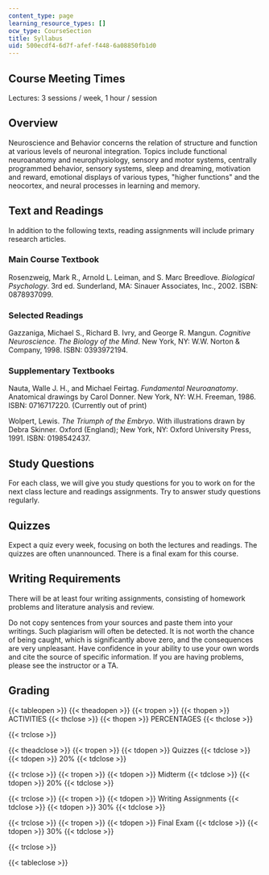 ```yaml
---
content_type: page
learning_resource_types: []
ocw_type: CourseSection
title: Syllabus
uid: 500ecdf4-6d7f-afef-f448-6a08850fb1d0
---
```


Course Meeting Times
--------------------

Lectures: 3 sessions / week, 1 hour / session

Overview
--------

Neuroscience and Behavior concerns the relation of structure and function at various levels of neuronal integration. Topics include functional neuroanatomy and neurophysiology, sensory and motor systems, centrally programmed behavior, sensory systems, sleep and dreaming, motivation and reward, emotional displays of various types, "higher functions" and the neocortex, and neural processes in learning and memory.

Text and Readings
-----------------

In addition to the following texts, reading assignments will include primary research articles.

### Main Course Textbook

Rosenzweig, Mark R., Arnold L. Leiman, and S. Marc Breedlove. _Biological Psychology_. 3rd ed. Sunderland, MA: Sinauer Associates, Inc., 2002. ISBN: 0878937099.

### Selected Readings

Gazzaniga, Michael S., Richard B. Ivry, and George R. Mangun. _Cognitive Neuroscience. The Biology of the Mind_. New York, NY: W.W. Norton & Company, 1998. ISBN: 0393972194.

### Supplementary Textbooks

Nauta, Walle J. H., and Michael Feirtag. _Fundamental Neuroanatomy_. Anatomical drawings by Carol Donner. New York, NY: W.H. Freeman, 1986. ISBN: 0716717220. (Currently out of print)

Wolpert, Lewis. _The Triumph of the Embryo_. With illustrations drawn by Debra Skinner. Oxford (England); New York, NY: Oxford University Press, 1991. ISBN: 0198542437.

Study Questions
---------------

For each class, we will give you study questions for you to work on for the next class lecture and readings assignments. Try to answer study questions regularly.

Quizzes
-------

Expect a quiz every week, focusing on both the lectures and readings. The quizzes are often unannounced. There is a final exam for this course.

Writing Requirements
--------------------

There will be at least four writing assignments, consisting of homework problems and literature analysis and review.

Do not copy sentences from your sources and paste them into your writings. Such plagiarism will often be detected. It is not worth the chance of being caught, which is significantly above zero, and the consequences are very unpleasant. Have confidence in your ability to use your own words and cite the source of specific information. If you are having problems, please see the instructor or a TA.

Grading
-------

{{< tableopen >}}
{{< theadopen >}}
{{< tropen >}}
{{< thopen >}}
ACTIVITIES
{{< thclose >}}
{{< thopen >}}
PERCENTAGES
{{< thclose >}}

{{< trclose >}}

{{< theadclose >}}
{{< tropen >}}
{{< tdopen >}}
Quizzes
{{< tdclose >}}
{{< tdopen >}}
20%
{{< tdclose >}}

{{< trclose >}}
{{< tropen >}}
{{< tdopen >}}
Midterm
{{< tdclose >}}
{{< tdopen >}}
20%
{{< tdclose >}}

{{< trclose >}}
{{< tropen >}}
{{< tdopen >}}
Writing Assignments
{{< tdclose >}}
{{< tdopen >}}
30%
{{< tdclose >}}

{{< trclose >}}
{{< tropen >}}
{{< tdopen >}}
Final Exam
{{< tdclose >}}
{{< tdopen >}}
30%
{{< tdclose >}}

{{< trclose >}}

{{< tableclose >}}